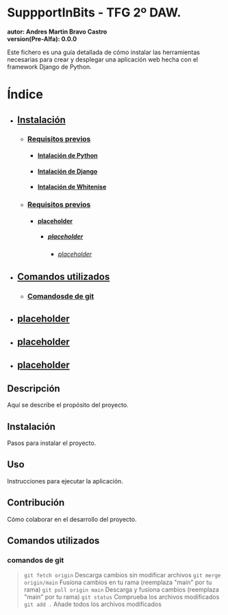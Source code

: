 # SuppportInBits - TFG 2º DAW. 
**autor: Andres Martin Bravo Castro**\
**version(Pre-Alfa): 0.0.0** 

Este fichero es una guía detallada de cómo instalar las herramientas necesarias para crear y desplegar una aplicación web hecha con el framework Django de Python.

# Índice
- ## [Instalación](#descripción)
    - ### [Requisitos previos](#requisitos)
        - #### [Intalación de Python](#python) 
        - #### [Intalación de Django](#python) 
        - #### [Intalación de Whitenise](#python) 
    - ### [Requisitos previos](#requisitos)
        - #### [placeholder](#placeholder) 
             - ##### [placeholder](#placeholder)
                - ###### [placeholder](#placeholder)
        
 
- ## [Comandos utilizados](#comandos)
    - ### [Comandosde de git](#comandos-git)
- ## [placeholder](#placeholder)
- ## [placeholder](#placeholder)
- ## [placeholder](#placeholder)

## Descripción
Aquí se describe el propósito del proyecto.

## Instalación
Pasos para instalar el proyecto.

## Uso
Instrucciones para ejecutar la aplicación.

## Contribución
Cómo colaborar en el desarrollo del proyecto.

## Comandos utilizados
### comandos de git
> `git fetch origin` Descarga cambios sin modificar archivos
> `git merge origin/main` Fusiona cambios en tu rama (reemplaza "main" por tu rama)
> `git pull origin main` Descarga y fusiona cambios (reemplaza "main" por tu rama)
> `git status` Comprueba los archivos modificados
> `git add .` Añade todos los archivos modificados